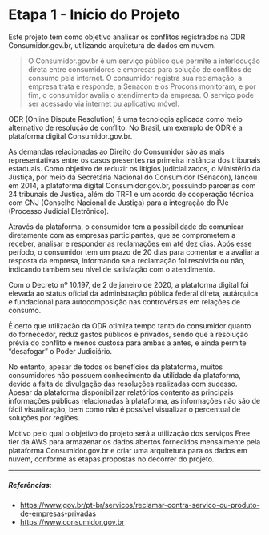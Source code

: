 
# Etapa 1 - Início do Projeto


Este projeto tem como objetivo analisar os conflitos registrados na ODR Consumidor.gov.br, utilizando arquitetura de dados em nuvem. 

> O Consumidor.gov.br é um serviço público que permite a interlocução direta entre consumidores e empresas para solução de conflitos de consumo pela internet. O consumidor registra sua reclamação, a empresa trata e responde, a Senacon e os Procons monitoram, e por fim, o consumidor avalia o atendimento da empresa. O serviço pode ser acessado via internet ou aplicativo móvel. 

ODR (Online Dispute Resolution) é uma tecnologia aplicada como meio alternativo de resolução de conflito. No Brasil, um exemplo de ODR é a plataforma digital Consumidor.gov.br. 

As demandas relacionadas ao Direito do Consumidor são as mais representativas entre os casos presentes na primeira instância dos tribunais estaduais. Como objetivo de reduzir os litígios judicializados, o Ministério da Justiça, por meio da Secretária Nacional do Consumidor (Senacon), lançou em 2014, a plataforma digital Consumidor.gov.br, possuindo parcerias com 24 tribunais de Justiça, além do TRF1 e um acordo de cooperação técnica com CNJ (Conselho Nacional de Justiça) para a integração do PJe (Processo Judicial Eletrônico). 

Através da plataforma, o consumidor tem a possibilidade de comunicar diretamente com as empresas participantes, que se comprometem a receber, analisar e responder as reclamações em até dez dias. Após esse período, o consumidor tem um prazo de 20 dias para comentar e a avaliar a resposta da empresa, informando se a reclamação foi resolvida ou não, indicando também seu nível de satisfação com o atendimento. 

Com o Decreto nº 10.197, de 2 de janeiro de 2020, a plataforma digital foi elevada ao status oficial da administração pública federal direta, autárquica e fundacional para autocomposição nas controvérsias em relações de consumo. 

É certo que utilização da ODR otimiza tempo tanto do consumidor quanto do fornecedor, reduz gastos públicos e privados, sendo que a resolução prévia do conflito é menos custosa para ambas a antes, e ainda permite “desafogar” o Poder Judiciário. 

No entanto, apesar de todos os benefícios da plataforma, muitos consumidores não possuem conhecimento da utilidade da plataforma, devido a falta de divulgação das resoluções realizadas com sucesso. 
Apesar da plataforma disponibilizar relatórios contento as principais informações públicas relacionadas à plataforma, as informações não são de fácil visualização, bem como não é possível visualizar o percentual de soluções por regiões.  

Motivo pelo qual o objetivo do projeto será a utilização dos serviços Free tier da AWS para armazenar os dados abertos fornecidos mensalmente pela plataforma Consumidor.gov.br e criar uma arquitetura para os dados em nuvem, conforme as etapas propostas no decorrer do projeto. 


------------



##### Referências:

 - https://www.gov.br/pt-br/servicos/reclamar-contra-servico-ou-produto-de-empresas-privadas
 - https://www.consumidor.gov.br
